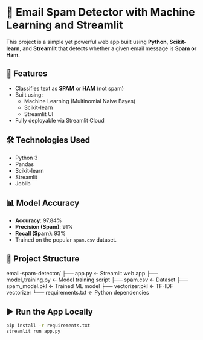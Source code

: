 # 📧 Email Spam Detector with Machine Learning and Streamlit

This project is a simple yet powerful web app built using **Python**, **Scikit-learn**, and **Streamlit** that detects whether a given email message is **Spam or Ham**.

## 🚀 Features

- Classifies text as **SPAM** or **HAM** (not spam)
- Built using:
  - Machine Learning (Multinomial Naive Bayes)
  - Scikit-learn
  - Streamlit UI
- Fully deployable via Streamlit Cloud

## 🛠️ Technologies Used

- Python 3
- Pandas
- Scikit-learn
- Streamlit
- Joblib

## 📊 Model Accuracy

- **Accuracy**: 97.84%
- **Precision (Spam)**: 91%
- **Recall (Spam)**: 93%
- Trained on the popular `spam.csv` dataset.

## 📁 Project Structure
email-spam-detector/
├── app.py ← Streamlit web app
├── model_training.py ← Model training script
├── spam.csv ← Dataset
├── spam_model.pkl ← Trained ML model
├── vectorizer.pkl ← TF-IDF vectorizer
└── requirements.txt ← Python dependencies


## ▶️ Run the App Locally

```bash
pip install -r requirements.txt
streamlit run app.py
